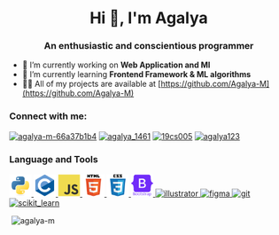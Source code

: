 <h1 align="center">Hi 👋, I'm Agalya</h1>
<h3 align="center">An enthusiastic and conscientious programmer</h3>


- 🔭 I’m currently working on **Web Application and Ml**
- 🌱 I’m currently learning **Frontend Framework & ML algorithms**
- 👨‍💻 All of my projects are available at [https://github.com/Agalya-M](https://github.com/Agalya-M)
<h3 align="left">Connect with me:</h3>
<p align="left">
<a href="https://linkedin.com/in/agalya-m-66a37b1b4" target="blank"><img align="center" src="https://raw.githubusercontent.com/rahuldkjain/github-profile-readme-generator/master/src/images/icons/Social/linked-in-alt.svg" alt="agalya-m-66a37b1b4" height="30" width="40" /></a>
<a href="https://www.codechef.com/users/agalya_1461" target="blank"><img align="center" src="https://cdn.jsdelivr.net/npm/simple-icons@3.1.0/icons/codechef.svg" alt="agalya_1461" height="30" width="40" /></a>
<a href="https://www.hackerrank.com/19cs005" target="blank"><img align="center" src="https://raw.githubusercontent.com/rahuldkjain/github-profile-readme-generator/master/src/images/icons/Social/hackerrank.svg" alt="19cs005" height="30" width="40" /></a>
<a href="https://leetcode.com/u/agalya_mahendran/" target="blank"><img align="center" src="https://raw.githubusercontent.com/rahuldkjain/github-profile-readme-generator/master/src/images/icons/Social/leet-code.svg" alt="agalya123" height="30" width="40" /></a>
<h3 align="left">Language and Tools </h3>
<p align="left"> <a href="https://www.python.org" target="_blank"> <img src="https://raw.githubusercontent.com/devicons/devicon/master/icons/python/python-original.svg" alt="python" width="40" height="40"/> </a>  <a href="https://www.cprogramming.com/" target="_blank"> <img src="https://raw.githubusercontent.com/devicons/devicon/master/icons/c/c-original.svg" alt="c" width="40" height="40"/> </a> <a href="https://developer.mozilla.org/en-US/docs/Web/JavaScript" target="_blank"> <img src="https://raw.githubusercontent.com/devicons/devicon/master/icons/javascript/javascript-original.svg" alt="javascript" width="40" height="40"/> </a>
<a href="https://www.w3.org/html/" target="_blank"> <img src="https://raw.githubusercontent.com/devicons/devicon/master/icons/html5/html5-original-wordmark.svg" alt="html5" width="40" height="40"/> </a> <a href="https://www.w3schools.com/css/" target="_blank"> <img src="https://raw.githubusercontent.com/devicons/devicon/master/icons/css3/css3-original-wordmark.svg" alt="css3" width="40" height="40"/>  <a href="https://getbootstrap.com" target="_blank"><img src="https://raw.githubusercontent.com/devicons/devicon/master/icons/bootstrap/bootstrap-plain-wordmark.svg" alt="bootstrap" width="40" height="40"/> </a> </a><a href="https://www.adobe.com/in/products/illustrator.html" target="_blank"> <img src="https://www.vectorlogo.zone/logos/adobe_illustrator/adobe_illustrator-icon.svg" alt="illustrator" width="40" height="40"/> </a>  <a href="https://www.figma.com/" target="_blank"> <img src="https://www.vectorlogo.zone/logos/figma/figma-icon.svg" alt="figma" width="40" height="40"/> </a> <a href="https://git-scm.com/" target="_blank"> <img src="https://www.vectorlogo.zone/logos/git-scm/git-scm-icon.svg" alt="git" width="40" height="40"/> </a> 
<a href="https://scikit-learn.org/" target="_blank"> <img src="https://upload.wikimedia.org/wikipedia/commons/0/05/Scikit_learn_logo_small.svg" alt="scikit_learn" width="40" height="40"/> </a></p>
<p>&nbsp;<img align="center" src="https://github-readme-stats.vercel.app/api?username=agalya-m&show_icons=true&locale=en" alt="agalya-m" /></p>
